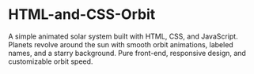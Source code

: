 # HTML-and-CSS-Orbit
A simple animated solar system built with HTML, CSS, and JavaScript. Planets revolve around the sun with smooth orbit animations, labeled names, and a starry background. Pure front-end, responsive design, and customizable orbit speed.
